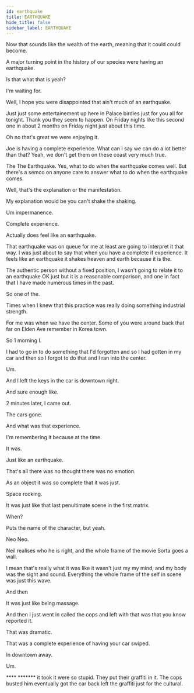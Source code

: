 ```yaml
---
id: earthquake
title: EARTHQUAKE
hide_title: false
sidebar_label: EARTHQUAKE
---
```

Now that sounds like the wealth of the earth, meaning that it could could become.

A major turning point in the history of our species were having an earthquake.

Is that what that is yeah?



I'm waiting for.

Well, I hope you were disappointed that ain't much of an earthquake.

Just just some entertainement up here in Palace birdies just for you all for tonight. Thank you they seem to happen. On Friday nights like this second one in about 2 months on Friday night just about this time.

Oh no that's great we were enjoying it.

Joe is having a complete experience. What can I say we can do a lot better than that? Yeah, we don't get them on these coast very much true.

The The Earthquake. Yes, what to do when the earthquake comes well. But there's a semco on anyone care to answer what to do when the earthquake comes.

Well, that's the explanation or the manifestation.



My explanation would be you can't shake the shaking.

Um impermanence.

Complete experience.

Actually does feel like an earthquake.

That earthquake was on queue for me at least are going to interpret it that way. I was just about to say that when you have a complete if experience. It feels like an earthquake it shakes heaven and earth because it is the.

The authentic person without a fixed position, I wasn't going to relate it to an earthquake OK just but it is a reasonable comparison, and one in fact that I have made numerous times in the past.

So one of the.

Times when I knew that this practice was really doing something industrial strength.

For me was when we have the center. Some of you were around back that far on Elden Ave remember in Korea town.

So 1 morning I.

I had to go in to do something that I'd forgotten and so I had gotten in my car and then so I forgot to do that and I ran into the center.

Um.

And I left the keys in the car is downtown right.

And sure enough like.

2 minutes later, I came out.

The cars gone.

And what was that experience.

I'm remembering it because at the time.

It was.

Just like an earthquake.

That's all there was no thought there was no emotion.

As an object it was so complete that it was just.

Space rocking.

It was just like that last penultimate scene in the first matrix.

When?

Puts the name of the character, but yeah.

Neo Neo.

Neil realises who he is right, and the whole frame of the movie Sorta goes a wall.

I mean that's really what it was like it wasn't just my my mind, and my body was the sight and sound. Everything the whole frame of the self in scene was just this wave.

And then

It was just like being massage.

And then I just went in called the cops and left with that was that you know reported it.

That was dramatic.

That was a complete experience of having your car swiped.

In downtown away.

Um.

**** ******* it took it were so stupid. They put their graffiti in it. The cops busted him eventually got the car back left the graffiti just for the cultural.

